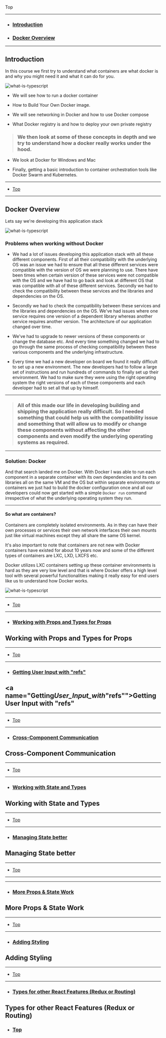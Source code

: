 <a name="Back_To_Top"></a> Top

---

- ### [Introduction](#Introduction)
- ### [Docker Overview](#Docker_Overview)

---

## <a name="Introduction"></a>Introduction

In this course we first try to understand what containers are what docker is and why you might need it and what it can do for you.

![what-is-typescript](images/intro/01.png)

- We will see how to run a docker container

- How to Build Your Own Docker image.

- We will see networking in Docker and how to use Docker compose

- What Docker registry is and how to deploy your own private registry

> ### We then look at some of these concepts in depth and we try to understand how a docker really works under the hood.

- We look at Docker for Windows and Mac

- Finally, getting a basic introduction to container orchestration tools like Docker Swarm and Kubernetes.

---

- [Top](#Back_To_Top)

---

## <a name="Docker_Overview"></a>Docker Overview

Lets say we're developing this application stack

![what-is-typescript](images/intro/02.png)

### Problems when working without Docker

- We had a lot of issues developing this application stack with all these different components. First of all their compatibility with the underlying OS was an issue we had to ensure that all these different services were compatible with the version of OS we were planning to use. There have been times when certain version of these services were not compatible with the OS and we have had to go back and look at different OS that was compatible with all of these different services. Secondly we had to check the compatibility between these services and the libraries and dependencies on the OS.

- Secondly we had to check the compatibility between these services and the libraries and dependencies on the OS. We've had issues where one service requires one version of a dependent library whereas another service requires another version. The architecture of our application changed over time.

- We've had to upgrade to newer versions of these components or change the database etc. And every time something changed we had to go through the same process of checking compatibility between these various components and the underlying infrastructure.

- Every time we had a new developer on board we found it really difficult to set up a new environment. The new developers had to follow a large set of instructions and run hundreds of commands to finally set up their environment. We had to make sure they were using the right operating system the right versions of each of these components and each developer had to set all that up by himself.

---

> ### All of this made our life in developing building and shipping the application really difficult. So I needed something that could help us with the compatibility issue and something that will allow us to modify or change these components without affecting the other components and even modify the underlying operating systems as required.

---

### Solution: Docker

And that search landed me on Docker. With Docker I was able to run each component in a separate container with its own dependencies and its own libraries all on the same VM and the OS but within separate environments or containers we just had to build the docker configuration once and all our developers could now get started with a simple `Docker run` command irrespective of what the underlying operating system they run.

---

#### So what are containers?

Containers are completely isolated environments. As in they can have their own processes or services their own network interfaces their own mounts just like virtual machines except they all share the same OS kernel.

It's also important to note that containers are not new with Docker containers have existed for about 10 years now and some of the different types of containers are LXC, LXD, LXCFS etc.

Docker utilizes LXC containers setting up these container environments is hard as they are very low level and that is where Docker offers a high level tool with several powerful functionalities making it really easy for end users like us to understand how Docker works.

![what-is-typescript](images/intro/03.png)

---

- [Top](#Back_To_Top)

---

- ### [Working with Props and Types for Props](#Working_with_Props_and_Types_for_Props)

## <a name="Working_with_Props_and_Types_for_Props"></a>Working with Props and Types for Props

---

- [Top](#Back_To_Top)

---

- ### [Getting User Input with "refs"](#Getting_User_Input_with_"refs")

## <a name="Getting*User_Input_with*"refs""></a>Getting User Input with "refs"

---

- [Top](#Back_To_Top)

---

- ### [Cross-Component Communication](#Cross-Component_Communication)

## <a name="Cross-Component_Communication"></a>Cross-Component Communication

---

- [Top](#Back_To_Top)

---

- ### [Working with State and Types](#Working_with_State_and_Types)

## <a name="Working_with_State_and_Types"></a>Working with State and Types

---

- [Top](#Back_To_Top)

---

- ### [Managing State better](#Managing_State_better)

## <a name="Managing_State_better"></a>Managing State better

---

- [Top](#Back_To_Top)

---

---

- ### [More Props & State Work](#More_Props_&_State_Work)

## <a name="More_Props_&_State_Work"></a>More Props & State Work

---

- [Top](#Back_To_Top)

---

- ### [Adding Styling](#Adding_Styling)

## <a name="Adding_Styling"></a>Adding Styling

---

- [Top](#Back_To_Top)

---

- ### [Types for other React Features (Redux or Routing)](<#Types_for_other_React_Features_(Redux_or_Routing)>)

## <a name="Types_for_other_React_Features_(Redux_or_Routing)"></a>Types for other React Features (Redux or Routing)

- ### [Top](#Back_To_Top)
